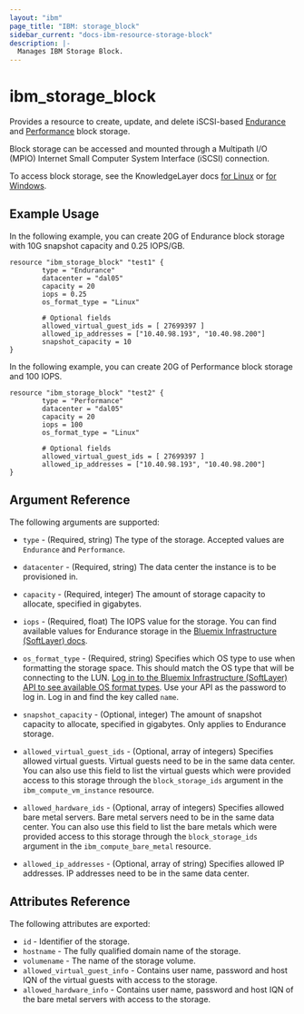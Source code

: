 ```yaml
---
layout: "ibm"
page_title: "IBM: storage_block"
sidebar_current: "docs-ibm-resource-storage-block"
description: |-
  Manages IBM Storage Block.
---
```

# ibm\_storage_block

Provides a resource to create, update, and delete iSCSI-based [Endurance](https://knowledgelayer.softlayer.com/topic/endurance-storage) and [Performance](https://knowledgelayer.softlayer.com/topic/performance-storage) block storage.

Block storage can be accessed and mounted through a Multipath I/O (MPIO) Internet Small Computer System Interface (iSCSI) connection.

To access block storage, see the KnowledgeLayer docs [for Linux](https://knowledgelayer.softlayer.com/procedure/block-storage-linux) or [for Windows](https://knowledgelayer.softlayer.com/procedure/accessing-block-storage-microsoft-windows).

## Example Usage

In the following example, you can create 20G of Endurance block storage with 10G snapshot capacity and 0.25 IOPS/GB.

```hcl
resource "ibm_storage_block" "test1" {
        type = "Endurance"
        datacenter = "dal05"
        capacity = 20
        iops = 0.25
        os_format_type = "Linux"

        # Optional fields
        allowed_virtual_guest_ids = [ 27699397 ]
        allowed_ip_addresses = ["10.40.98.193", "10.40.98.200"]
        snapshot_capacity = 10
}
```

In the following example, you can create 20G of Performance block storage and 100 IOPS.

```hcl
resource "ibm_storage_block" "test2" {
        type = "Performance"
        datacenter = "dal05"
        capacity = 20
        iops = 100
        os_format_type = "Linux"

        # Optional fields
        allowed_virtual_guest_ids = [ 27699397 ]
        allowed_ip_addresses = ["10.40.98.193", "10.40.98.200"]
}
```

## Argument Reference

The following arguments are supported:

* `type` - (Required, string) The type of the storage. Accepted values are `Endurance` and `Performance`.
* `datacenter` - (Required, string) The data center the instance is to be provisioned in.
* `capacity` - (Required, integer) The amount of storage capacity to allocate, specified in gigabytes.
* `iops` - (Required, float) The IOPS value for the storage. You can find available values for Endurance storage in the [Bluemix Infrastructure (SoftLayer) docs](https://knowledgelayer.softlayer.com/learning/introduction-endurance-storage).
* `os_format_type` - (Required, string) Specifies which OS type to use when formatting the storage space. This should match the OS type that will be connecting to the LUN. [Log in to the Bluemix Infrastructure (SoftLayer) API to see available OS format types](https://api.softlayer.com/rest/v3/SoftLayer_Network_Storage_Iscsi_OS_Type/getAllObjects/). Use your API as the password to log in. Log in and find the key called `name`. 

* `snapshot_capacity` - (Optional, integer) The amount of snapshot capacity to allocate, specified in gigabytes. Only applies to Endurance storage.
* `allowed_virtual_guest_ids` - (Optional, array of integers) Specifies allowed virtual guests. Virtual guests need to be in the same data center. You can also use this field to list the virtual guests which were provided access to this storage through the `block_storage_ids` argument in the `ibm_compute_vm_instance` resource. 
* `allowed_hardware_ids` - (Optional, array of integers) Specifies allowed bare metal servers. Bare metal servers need to be in the same data center. You can also use this field to list the bare metals which were provided access to this storage through the `block_storage_ids` argument in the `ibm_compute_bare_metal` resource. 
* `allowed_ip_addresses` - (Optional, array of string) Specifies allowed IP addresses. IP addresses need to be in the same data center.


## Attributes Reference

The following attributes are exported:

* `id` - Identifier of the storage.
* `hostname` - The fully qualified domain name of the storage.
* `volumename` - The name of the storage volume.
* `allowed_virtual_guest_info` - Contains user name, password and host IQN of the virtual guests with access to the storage.
* `allowed_hardware_info` - Contains user name, password and host IQN of the bare metal servers with access to the storage.
